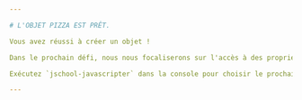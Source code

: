 ```yaml
---

# L'OBJET PIZZA EST PRÊT.

Vous avez réussi à créer un objet !

Dans le prochain défi, nous nous focaliserons sur l'accès à des propriétés d'objets.

Exécutez `jschool-javascripter` dans la console pour choisir le prochain défi.

---
```

